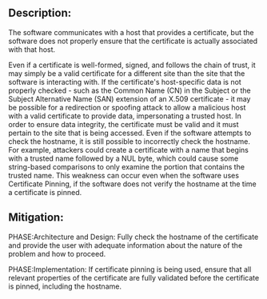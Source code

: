 ## Description:

The software communicates with a host that provides a certificate, but the software does not properly ensure that the certificate is actually associated with that host.

Even if a certificate is well-formed, signed, and follows the chain of trust, it may simply be a valid certificate for a different site than the site that the software is interacting with. If the certificate's host-specific data is not properly checked - such as the Common Name (CN) in the Subject or the Subject Alternative Name (SAN) extension of an X.509 certificate - it may be possible for a redirection or spoofing attack to allow a malicious host with a valid certificate to provide data, impersonating a trusted host. In order to ensure data integrity, the certificate must be valid and it must pertain to the site that is being accessed. Even if the software attempts to check the hostname, it is still possible to incorrectly check the hostname. For example, attackers could create a certificate with a name that begins with a trusted name followed by a NUL byte, which could cause some string-based comparisons to only examine the portion that contains the trusted name. This weakness can occur even when the software uses Certificate Pinning, if the software does not verify the hostname at the time a certificate is pinned.

## Mitigation:


PHASE:Architecture and Design:
Fully check the hostname of the certificate and provide the user with adequate information about the nature of the problem and how to proceed.

PHASE:Implementation:
If certificate pinning is being used, ensure that all relevant properties of the certificate are fully validated before the certificate is pinned, including the hostname.

